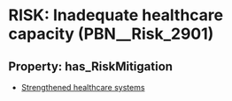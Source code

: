 # RISK: __Inadequate healthcare capacity__ (PBN__Risk_2901)

## Property: has_RiskMitigation

* [Strengthened healthcare systems](PBN__Mitigation_1069)

